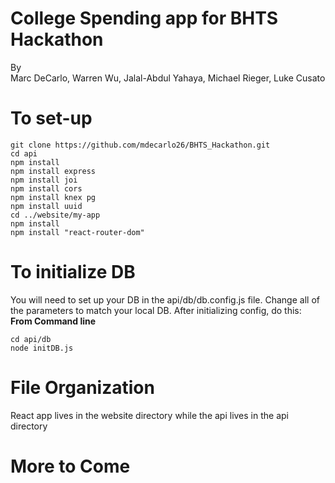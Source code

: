 # College Spending app for BHTS Hackathon  
By  
Marc DeCarlo, Warren Wu, Jalal-Abdul Yahaya, Michael Rieger, Luke Cusato  

# To set-up  
```  
git clone https://github.com/mdecarlo26/BHTS_Hackathon.git  
cd api  
npm install  
npm install express  
npm install joi  
npm install cors  
npm install knex pg  
npm install uuid  
cd ../website/my-app
npm install  
npm install "react-router-dom"
```  

# To initialize DB  
You will need to set up your DB in the api/db/db.config.js file. Change all of the parameters to match your local DB. After initializing config, do this: 
**From Command line**  
```  
cd api/db
node initDB.js
```  
 


# File Organization  
React app lives in the website directory while the api lives in the api directory  


# More to Come